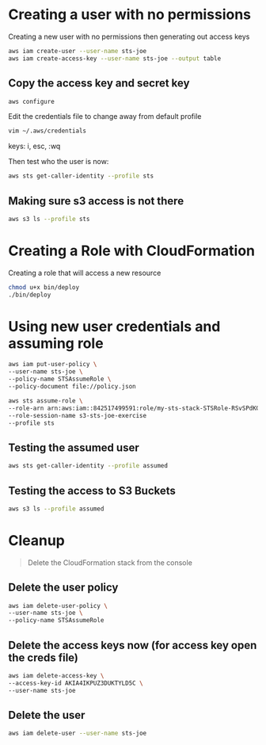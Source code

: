 # Creating a user with no permissions

Creating a new user with no permissions then generating out access keys
```sh
aws iam create-user --user-name sts-joe
aws iam create-access-key --user-name sts-joe --output table
```

## Copy the access key and secret key

```sh
aws configure
```

Edit the credentials file to change away from default profile
```sh
vim ~/.aws/credentials
```
keys: i, esc, :wq

Then test who the user is now:
```sh
aws sts get-caller-identity --profile sts
```

## Making sure s3 access is not there

```sh
aws s3 ls --profile sts
```

# Creating a Role with CloudFormation

Creating a role that will access a new resource
```sh
chmod u+x bin/deploy
./bin/deploy
```

# Using new user credentials and assuming role

```sh
aws iam put-user-policy \
--user-name sts-joe \
--policy-name STSAssumeRole \
--policy-document file://policy.json
```

```sh
aws sts assume-role \
--role-arn arn:aws:iam::842517499591:role/my-sts-stack-STSRole-RSvSPdKGmd6T \
--role-session-name s3-sts-joe-exercise
--profile sts
```

## Testing the assumed user
```sh
aws sts get-caller-identity --profile assumed
```

## Testing the access to S3 Buckets

```sh
aws s3 ls --profile assumed
```

# Cleanup

> Delete the CloudFormation stack from the console

## Delete the user policy

```sh
aws iam delete-user-policy \
--user-name sts-joe \
--policy-name STSAssumeRole
```

## Delete the access keys now (for access key open the creds file)

```sh
aws iam delete-access-key \
--access-key-id AKIA4IKPUZ3DUKTYLD5C \
--user-name sts-joe
```

## Delete the user

```sh
aws iam delete-user --user-name sts-joe
```